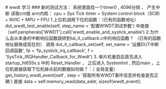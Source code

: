 \# wwdt 学习 ### 新的测试方法： 系统里面找一个timer0 , 4096分频 ， 产生中断 读取cnt值 arm内核： cpu + Sys Tick timer + System control block（SCB) + NVIC + MPU + FPU 1.上位机调用下位的函数：（已有的函数地址） dut\_wwdt\_test\_enable(self, step\_name = '配置WWDT测试参数') 中直接 （self.peripherals\['WWDT'\].call('wwdt\_enable\_and\_systick\_enable') 2.为什么会从本身的中断响应函数跳转到tal\_it\_callback.c中的响应函数？ （已有的函数地址替换成现在的） 调用 dut\_it\_callback\_set(self, set\_name = '设置DUT中断回调函数', fp = 'fp\_systick\_irq\_callback', f = 'SysTick\_IRQHandler\_Callback\_for\_Wwdt') 3. 单片机重启后首先进入 startup\_ht655x.s 中的 Reset\_Handler ， 之后进入 SystemInit , 然后main ，上位机直接获取下位机掉点前的数据如何做？：（ 全局变量） get\_history\_wwdt\_event(self , step = '获取所有WWDT事件信息并检查是否正确') 直接 data = self.memory\_read(data\_addr, sizeof(wwdt\_event))
<!--stackedit_data:
eyJoaXN0b3J5IjpbLTc1MDMwMzA1N119
-->
